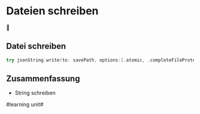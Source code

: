 # Dateien schreiben
📝

## Datei schreiben

```swift
try jsonString.write(to: savePath, options:[.atomic, .completeFileProtection])
```

## Zusammenfassung
- String schreiben

#learning unit#